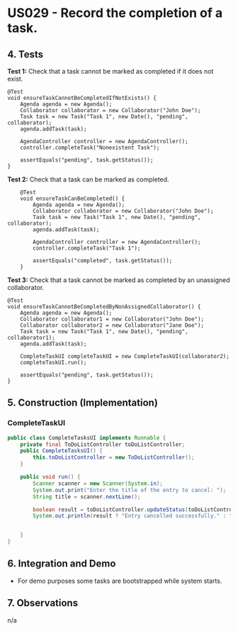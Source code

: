 # US029 - Record the completion of a task.

## 4. Tests 

**Test 1:** Check that a task cannot be marked as completed if it does not exist. 

    @Test
    void ensureTaskCannotBeCompletedIfNotExists() {
        Agenda agenda = new Agenda();
        Collaborator collaborator = new Collaborator("John Doe");
        Task task = new Task("Task 1", new Date(), "pending", collaborator);
        agenda.addTask(task);

        AgendaController controller = new AgendaController();
        controller.completeTask("Nonexistent Task");

        assertEquals("pending", task.getStatus());
    }

**Test 2:** Check that a task can be marked as completed.
    
        @Test
        void ensureTaskCanBeCompleted() {
            Agenda agenda = new Agenda();
            Collaborator collaborator = new Collaborator("John Doe");
            Task task = new Task("Task 1", new Date(), "pending", collaborator);
            agenda.addTask(task);
    
            AgendaController controller = new AgendaController();
            controller.completeTask("Task 1");
    
            assertEquals("completed", task.getStatus());
        }

**Test 3:** Check that a task cannot be marked as completed by an unassigned collaborator. 

    @Test
    void ensureTaskCannotBeCompletedByNonAssignedCollaborator() {
        Agenda agenda = new Agenda();
        Collaborator collaborator1 = new Collaborator("John Doe");
        Collaborator collaborator2 = new Collaborator("Jane Doe");
        Task task = new Task("Task 1", new Date(), "pending", collaborator1);
        agenda.addTask(task);

        CompleteTaskUI completeTaskUI = new CompleteTaskUI(collaborator2);
        completeTaskUI.run();

        assertEquals("pending", task.getStatus());
    }

## 5. Construction (Implementation)

### CompleteTaskUI

```java
public class CompleteTasksUI implements Runnable {
    private final ToDoListController toDoListController;
    public CompleteTasksUI() {
        this.toDoListController = new ToDoListController();
    }

    public void run() {
        Scanner scanner = new Scanner(System.in);
        System.out.print("Enter the title of the entry to cancel: ");
        String title = scanner.nextLine();

        boolean result = toDoListController.updateStatus(toDoListController.getToDoListEntry(title), EStatus.CANCELED);
        System.out.println(result ? "Entry cancelled successfully." : "Failed to cancel entry.");


    }
}
```




## 6. Integration and Demo 

* For demo purposes some tasks are bootstrapped while system starts.


## 7. Observations

n/a
